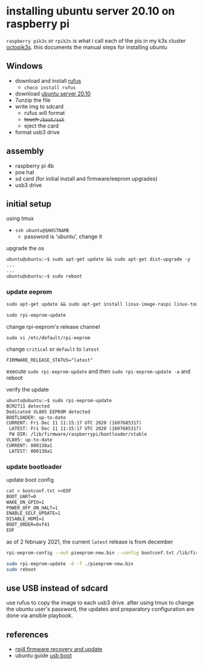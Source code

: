 # installing ubuntu server 20.10 on raspberry pi

`raspberry pik3s` or `rpik3s` is what i call each of the pis in my k3s cluster [octopik3s](https://github.com/joshuaejs/othw). this documents the manual steps for installing ubuntu

## Windows

- download and install [rufus](https://rufus.ie/)
  - `choco install rufus`
- download [ubuntu server 20.10](https://ubuntu.com/download/raspberry-pi)
- 7unzip the file
- write img to sdcard
  - rufus will format
  - ~~touch `/boot/ssh`~~
  - eject the card
- format usb3 drive

## assembly

- raspberry pi 4b
- poe hat
- sd card (for initial install and firmware/eeprom upgrades)
- usb3 drive

## initial setup

using tmux

- `ssh ubuntu@$HOSTNAME`
  - password is 'ubuntu', change it

upgrade the os

```txt
ubuntu@ubuntu:~$ sudo apt-get update && sudo apt-get dist-upgrade -y
...
...
ubuntu@ubuntu:~$ sudo reboot
```

### update eeprom

```txt
sudo apt-get update && sudo apt-get install linux-image-raspi linux-tools-raspi rpi-eeprom

sudo rpi-eeprom-update
```

change rpi-eeprom's release channel

`sudo vi /etc/default/rpi-eeprom`

change `critical` or `default` to `latest`

`FIRMWARE_RELEASE_STATUS="latest"`

execute `sudo rpi-eeprom-update` and then `sudo rpi-eeprom-update -a` and reboot

verify the update

```txt
ubuntu@ubuntu:~$ sudo rpi-eeprom-update
BCM2711 detected
Dedicated VL805 EEPROM detected
BOOTLOADER: up-to-date
CURRENT: Fri Dec 11 11:15:17 UTC 2020 (1607685317)
 LATEST: Fri Dec 11 11:15:17 UTC 2020 (1607685317)
 FW DIR: /lib/firmware/raspberrypi/bootloader/stable
VL805: up-to-date
CURRENT: 000138a1
 LATEST: 000138a1
```

### update bootloader

update boot config

```txt
cat > bootconf.txt <<EOF
BOOT_UART=0
WAKE_ON_GPIO=1
POWER_OFF_ON_HALT=1
ENABLE_SELF_UPDATE=1
DISABLE_HDMI=1
BOOT_ORDER=0xf41
EOF
```

as of 2 february 2021, the current `latest` release is from december

```sh
rpi-eeprom-config --out pieeprom-new.bin --config bootconf.txt /lib/firmware/raspberrypi/bootloader/latest/pieeprom-2020-12-11.bin

sudo rpi-eeprom-update -d -f ./pieeprom-new.bin
sudo reboot
```

## use USB instead of sdcard

use rufus to copy the image to each usb3 drive. after using tmux to change the ubuntu user's password, the updates and preparatory configuration are done via ansible playbook.

## references

- [rpi4 firmware recovery and update](https://jamesachambers.com/raspberry-pi-4-bootloader-firmware-updating-recovery-guide/)
- ubuntu guide [usb boot](https://ubuntu.com/tutorials/how-to-install-ubuntu-desktop-on-raspberry-pi-4#4-optional-usb-boot)
